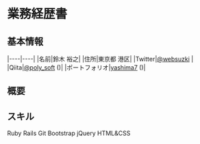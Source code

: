 # 業務経歴書

## 基本情報


|----|----|
|名前|鈴木 裕之|
|住所|東京都 港区|
|Twitter|[@websuzki](https://twitter.com/websuzki) |
|Qiita|[@poly_soft]() ()|
|ポートフォリオ|[yashima7]() ()|


## 概要


## スキル
Ruby Rails Git Bootstrap jQuery HTML&CSS
